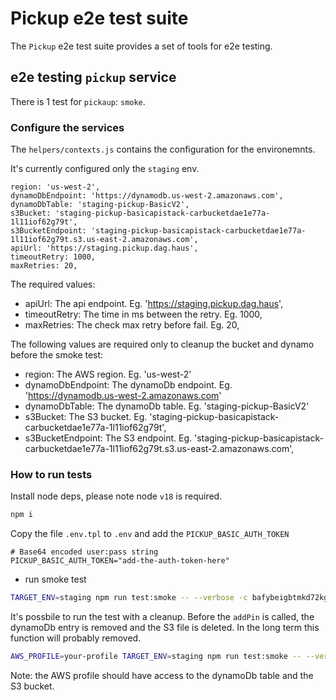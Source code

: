 # Pickup e2e test suite

The `Pickup` e2e test suite provides a set of tools for e2e testing.

## e2e testing `pickup` service

There is 1 test for `pickaup`: `smoke`.  

### Configure the services

The `helpers/contexts.js` contains the configuration for the environemnts.

It's currently configured only the `staging` env.

```
region: 'us-west-2',
dynamoDbEndpoint: 'https://dynamodb.us-west-2.amazonaws.com',
dynamoDbTable: 'staging-pickup-BasicV2',
s3Bucket: 'staging-pickup-basicapistack-carbucketdae1e77a-1l11iof62g79t',
s3BucketEndpoint: 'staging-pickup-basicapistack-carbucketdae1e77a-1l11iof62g79t.s3.us-east-2.amazonaws.com',
apiUrl: 'https://staging.pickup.dag.haus',
timeoutRetry: 1000,
maxRetries: 20,
```

The required values:
* apiUrl: The api endpoint. Eg. 'https://staging.pickup.dag.haus',
* timeoutRetry: The time in ms between the retry. Eg. 1000,
* maxRetries: The check max retry before fail. Eg. 20,

The following values are required only to cleanup the bucket and dynamo before the smoke test:
* region: The AWS region. Eg. 'us-west-2'
* dynamoDbEndpoint: The dynamoDb endpoint. Eg.  'https://dynamodb.us-west-2.amazonaws.com'
* dynamoDbTable: The dynamoDb table. Eg. 'staging-pickup-BasicV2'
* s3Bucket: The S3 bucket. Eg. 'staging-pickup-basicapistack-carbucketdae1e77a-1l11iof62g79t',
* s3BucketEndpoint: The S3 endpoint. Eg. 'staging-pickup-basicapistack-carbucketdae1e77a-1l11iof62g79t.s3.us-east-2.amazonaws.com',


### How to run tests

Install node deps, please note node `v18` is required.

```bash
npm i
```

Copy the file `.env.tpl` to `.env` and add the `PICKUP_BASIC_AUTH_TOKEN` 

```dotenv
# Base64 encoded user:pass string
PICKUP_BASIC_AUTH_TOKEN="add-the-auth-token-here"
```

- run smoke test

```bash
TARGET_ENV=staging npm run test:smoke -- --verbose -c bafybeigbtmkd72kgeaqikcf4fb3xaz2gmkrivji6nyxzbcxmds256ctad4
```

It's possbile to run the test with a cleanup. Before the `addPin` is called, the dynamoDb entry is removed and the S3 file is deleted.
In the long term this function will probably removed.

```bash
AWS_PROFILE=your-profile TARGET_ENV=staging npm run test:smoke -- --verbose -c bafybeigbtmkd72kgeaqikcf4fb3xaz2gmkrivji6nyxzbcxmds256ctad4 --cleanup
```

Note: the AWS profile should have access to the dynamoDb table and the S3 bucket. 
